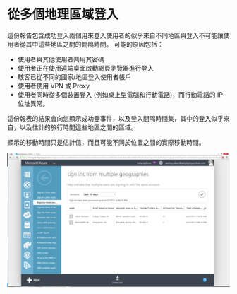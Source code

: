 <properties
    pageTitle="從多個地理區域登入"
    description="這份報告指出使用者有兩次登入似乎來自不同的地區，且使用者不可能在登入間的時間內在這兩個區域之間移動。"
    services="active-directory"
    documentationCenter=""
    authors="SSalahAhmed"
    manager="gchander"
    editor=""/>

<tags
    ms.service="active-directory"
    ms.workload="identity"
    ms.tgt_pltfrm="na"
    ms.devlang="na"
    ms.topic="article"
    ms.date="08/17/2015"
    ms.author="saah;kenhoff"/>

# 從多個地理區域登入
<p>這份報告包含成功登入兩個用來登入使用者的似乎來自不同地區與登入不可能讓使用者從其中這些地區之間的間隔時間。 可能的原因包括：</p><ul><li>使用者與其他使用者共用其密碼</li><li>使用者正在使用遠端桌面啟動網頁瀏覽器進行登入</li><li>駭客已從不同的國家/地區登入使用者帳戶</li><li>使用者使用 VPN 或 Proxy</li><li>使用者同時從多個裝置登入 (例如桌上型電腦和行動電話)，而行動電話的 IP 位址異常。</li></ul><p>這份報表的結果會向您顯示成功登事件，以及登入間隔時間集，其中的登入似乎來自，以及估計的旅行時間這些地區之間的區域。</p><p>顯示的移動時間只是估計值，而且可能不同於位置之間的實際移動時間。</p>


![從多個地理區域登入](./media/active-directory-reporting-sign-ins-from-multiple-geographies/signInsFromMultipleGeographies.PNG)


